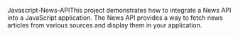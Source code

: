 ﻿Javascript-News-APIThis project demonstrates how to integrate a News API into a JavaScript application. The News API provides a way to fetch news articles from various sources and display them in your application.
